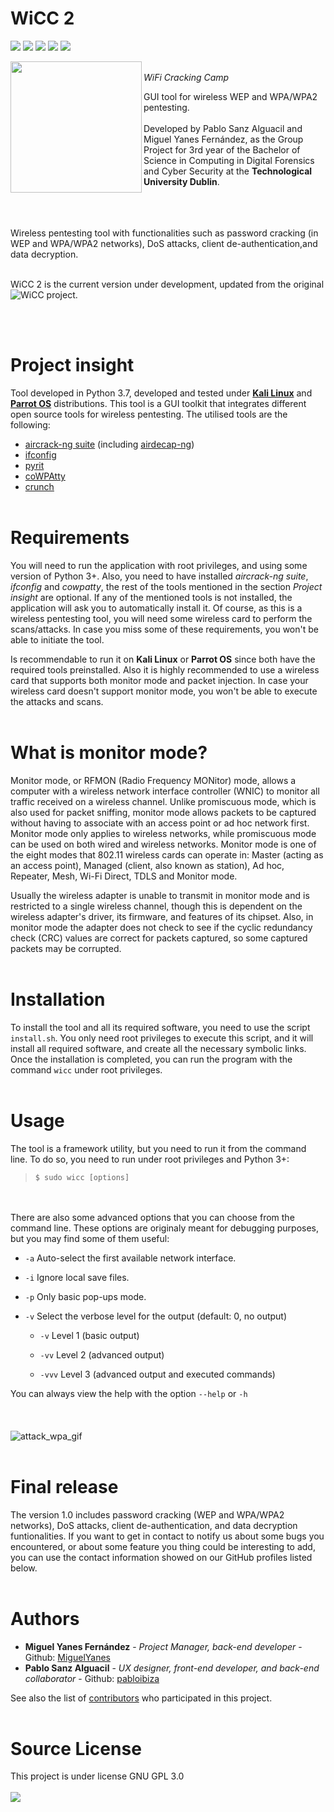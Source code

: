 WiCC 2
====
![](https://img.shields.io/github/license/wicc2/WiCC2.svg)
![](https://img.shields.io/github/release-pre/wicc2/WiCC2.svg)
![](https://img.shields.io/github/release-date-pre/wicc2/WiCC2.svg)
![](https://img.shields.io/github/contributors/wicc2/WiCC2.svg)
![](https://img.shields.io/github/repo-size/wicc2/WiCC2.svg)

<a href="url"><img src="https://github.com/wicc2/WiCC2/blob/master/resources/logo_circle_code.png" align="left" height="210" width="210" >
</a>
<br/>
*WiFi Cracking Camp*

GUI tool for wireless WEP and WPA/WPA2 pentesting.
<br/><br/>
Developed by Pablo Sanz Alguacil and Miguel Yanes Fernández, as the Group Project for 3rd year of the 
Bachelor of Science in Computing in Digital Forensics and Cyber Security at the **Technological University Dublin**.

<br/><br/><br/>
Wireless pentesting tool with functionalities such as password cracking (in WEP and WPA/WPA2 networks), DoS attacks, 
client de-authentication,and data decryption.
<br/><br/>

WiCC 2 is the current version under development, updated from the original ![WiCC](https://github.com/pabloibiza/WiCC) project.

<br/><br/>
# Project insight

Tool developed in Python 3.7, developed and tested under [**Kali Linux**](https://www.kali.org/) and [**Parrot OS**](https://www.parrotsec.org/) distributions.
This tool is a GUI toolkit that integrates different open source tools for wireless pentesting. 
The utilised tools are the following:

* [aircrack-ng suite](https://tools.kali.org/wireless-attacks/aircrack-ng) (including [airdecap-ng](https://tools.kali.org/wireless-attacks/aireplay-ng))
* [ifconfig](https://en.wikipedia.org/wiki/Ifconfig)
* [pyrit](https://github.com/JPaulMora/Pyrit)
* [coWPAtty](https://tools.kali.org/wireless-attacks/cowpatty)
* [crunch](https://tools.kali.org/password-attacks/crunch)
<br/><br/>

# Requirements

You will need to run the application with root privileges, and using some version of Python 3+. Also, you need to have installed *aircrack-ng suite*, *ifconfig* and *cowpatty*, the rest of the tools mentioned in the section *Project insight* are optional. If any of the mentioned tools is not installed, the application will ask you to automatically install it. Of course, as this is a wireless pentesting tool, you will need some wireless card to perform the scans/attacks. In case you miss some of these requirements, you won't be able to initiate the tool. 

Is recommendable to run it on **Kali Linux** or **Parrot OS** since both have the required tools preinstalled. Also it is highly recommended to use a wireless card that supports both monitor mode and packet injection. In case your wireless card doesn't support monitor mode, you won't be able to execute the attacks and scans.
<br/><br/>

# What is monitor mode?

Monitor mode, or RFMON (Radio Frequency MONitor) mode, allows a computer with a wireless network interface controller (WNIC) to monitor all traffic received on a wireless channel. Unlike promiscuous mode, which is also used for packet sniffing, monitor mode allows packets to be captured without having to associate with an access point or ad hoc network first. Monitor mode only applies to wireless networks, while promiscuous mode can be used on both wired and wireless networks. Monitor mode is one of the eight modes that 802.11 wireless cards can operate in: Master (acting as an access point), Managed (client, also known as station), Ad hoc, Repeater, Mesh, Wi-Fi Direct, TDLS and Monitor mode.

Usually the wireless adapter is unable to transmit in monitor mode and is restricted to a single wireless channel, though this is dependent on the wireless adapter's driver, its firmware, and features of its chipset. Also, in monitor mode the adapter does not check to see if the cyclic redundancy check (CRC) values are correct for packets captured, so some captured packets may be corrupted.
<br/><br/>

# Installation

To install the tool and all its required software, you need to use the script `install.sh`. You only need root privileges to execute this script, and it will install all required software, and create all the necessary symbolic links. Once the installation is completed, you can run the program with the command `wicc` under root privileges.
<br/><br/>

# Usage

The tool is a framework utility, but you need to run it from the command line. To do so, you need to run under root privileges and Python 3+:

> `$ sudo wicc [options]`

<br/><br/>
There are also some advanced options that you can choose from the command line. These options are originaly meant for debugging purposes, but you may find some of them useful:
* `-a` Auto-select the first available network interface.
* `-i` Ignore local save files.
* `-p` Only basic pop-ups mode.
* `-v` Select the verbose level for the output (default: 0, no output)

     * `-v`   Level 1 (basic output)
       
     * `-vv`  Level 2 (advanced output)
       
     * `-vvv` Level 3 (advanced output and executed commands)

You can always view the help with the option `--help` or `-h`
<br/><br/>
<br/><br/>
![attack_wpa_gif](https://media.giphy.com/media/ZBDcgn9nMvCZUGSJrf/giphy.gif)
<br/><br/>

# Final release
The version 1.0 includes password cracking (WEP and WPA/WPA2 networks), DoS attacks, client de-authentication, and data decryption funtionalities.
If you want to get in contact to notify us about some bugs you encountered, or about some feature you thing could be interesting to add, you can use the contact information showed on our GitHub profiles listed below.
<br/><br/>

# Authors

* **Miguel Yanes Fernández** - *Project Manager, back-end developer* - Github: [MiguelYanes](https://github.com/MiguelYanes)
* **Pablo Sanz Alguacil** - *UX designer, front-end developer, and back-end collaborator* - Github: [pabloibiza](https://github.com/pabloibiza)

See also the list of [contributors](https://github.com/MiguelYanes/WiCC2/contributors) who participated in this project.
<br/><br/>

# Source License
This project is under license GNU GPL 3.0
<br/><br/>
![](https://www.gnu.org/graphics/gplv3-with-text-136x68.png)


